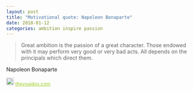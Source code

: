 ```yaml
---
layout: post
title: "Motivational quote: Napoleon Bonaparte"
date: 2018-01-12
categories: ambition inspire passion
---
```

> Great ambition is the passion of a great character.  Those endowed with it may perform very good or very bad acts.  All depends on the principals which direct them.

Napoleon Bonaparte

<span style="z-index:50;font-size:0.9em;"><img src="https://theysaidso.com/branding/theysaidso.png" height="20" width="20" alt="theysaidso.com"/><a href="https://theysaidso.com" title="Powered by quotes from theysaidso.com" style="color: #9fcc25; margin-left: 4px; vertical-align: middle;">theysaidso.com</a></span>
